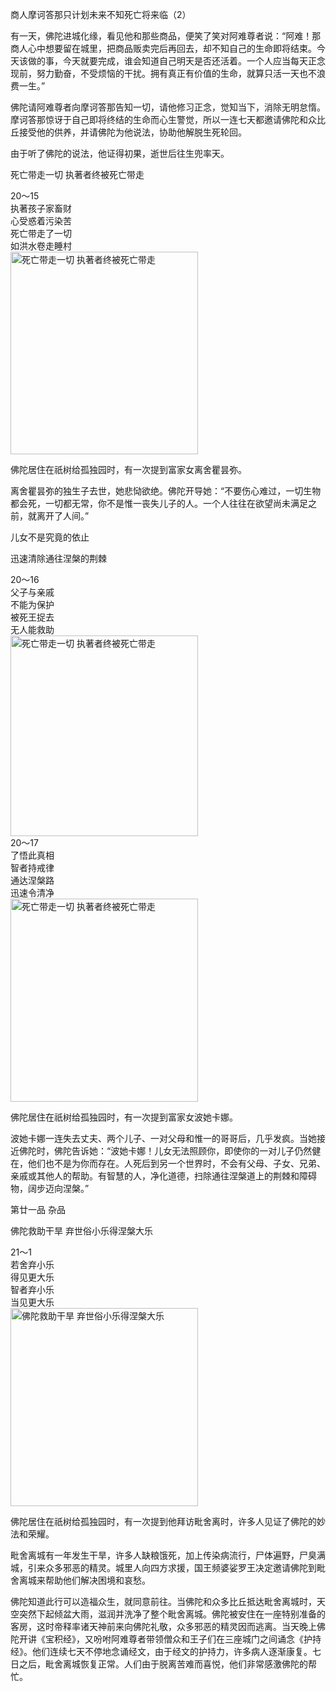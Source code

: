 商人摩诃答那只计划未来不知死亡将来临（2）

有一天，佛陀进城化缘，看见他和那些商品，便笑了笑对阿难尊者说：“阿难！那商人心中想要留在城里，把商品贩卖完后再回去，却不知自己的生命即将结束。今天该做的事，今天就要完成，谁会知道自己明天是否还活着。一个人应当每天正念现前，努力勤奋，不受烦恼的干扰。拥有真正有价值的生命，就算只活一天也不浪费一生。”

佛陀请阿难尊者向摩诃答那告知一切，请他修习正念，觉知当下，消除无明怠惰。摩诃答那惊讶于自己即将终结的生命而心生警觉，所以一连七天都邀请佛陀和众比丘接受他的供养，并请佛陀为他说法，协助他解脱生死轮回。

由于听了佛陀的说法，他证得初果，逝世后往生兜率天。

死亡带走一切 执著者终被死亡带走

<div class="e2">
<div>
20～15<br>
 执著孩子家畜财<br>
 心受惑着污染苦<br>
 死亡带走了一切<br>
 如洪水卷走睡村
</div>
<img src="images/fjj-78-1.jpg" width="300" height="324" alt="死亡带走一切 执著者终被死亡带走"/>
</div>

佛陀居住在祇树给孤独园时，有一次提到富家女离舍瞿昙弥。

离舍瞿昙弥的独生子去世，她悲恸欲绝。佛陀开导她：“不要伤心难过，一切生物都会死，一切都无常，你不是惟一丧失儿子的人。一个人往往在欲望尚未满足之前，就离开了人间。”

儿女不是究竟的依止

迅速清除通往涅槃的荆棘

<div class="e2">
<div>
20～16<br>
 父子与亲戚<br>
 不能为保护<br>
 被死王捉去<br>
 无人能救助
</div>
<img src="images/fjj-78-2.jpg" width="300" height="321" alt="死亡带走一切 执著者终被死亡带走"/>
</div>

<div class="e2">
<div>
20～17<br>
 了悟此真相<br>
 智者持戒律<br>
 通达涅槃路<br>
 迅速令清净
</div>
<img src="images/fjj-78-3.jpg" width="300" height="325" alt="死亡带走一切 执著者终被死亡带走"/>
</div>

佛陀居住在祇树给孤独园时，有一次提到富家女波她卡娜。

波她卡娜一连失去丈夫、两个儿子、一对父母和惟一的哥哥后，几乎发疯。当她接近佛陀时，佛陀告诉她：“波她卡娜！儿女无法照顾你，即使你的一对儿子仍然健在，他们也不是为你而存在。人死后到另一个世界时，不会有父母、子女、兄弟、亲戚或其他人的帮助。有智慧的人，净化道德，扫除通往涅槃道上的荆棘和障碍物，阔步迈向涅槃。”

第廿一品 杂品

佛陀救助干旱 弃世俗小乐得涅槃大乐

<div class="e2">
<div>
21～1<br>
 若舍弃小乐<br>
 得见更大乐<br>
 智者弃小乐<br>
 当见更大乐
</div>
<img src="images/fjj-78-4.jpg" width="300" height="317" alt="佛陀救助干旱 弃世俗小乐得涅槃大乐"/>
</div>

佛陀居住在祇树给孤独园时，有一次提到他拜访毗舍离时，许多人见证了佛陀的妙法和荣耀。

毗舍离城有一年发生干旱，许多人缺粮饿死，加上传染病流行，尸体遍野，尸臭满城，引来众多邪恶的精灵。城里人向四方求援，国王频婆娑罗王决定邀请佛陀到毗舍离城来帮助他们解决困境和哀愁。

佛陀知道此行可以造福众生，就同意前往。当佛陀和众多比丘抵达毗舍离城时，天空突然下起倾盆大雨，滋润并洗净了整个毗舍离城。佛陀被安住在一座特别准备的客房，这时帝释率诸天神前来向佛陀礼敬，众多邪恶的精灵因而逃离。当天晚上佛陀开讲《宝积经》，又吩咐阿难尊者带领僧众和王子们在三座城门之间诵念《护持经》。他们连续七天不停地念诵经文，由于经文的护持力，许多病人逐渐康复。七日之后，毗舍离城恢复正常。人们由于脱离苦难而喜悦，他们非常感激佛陀的帮忙。
